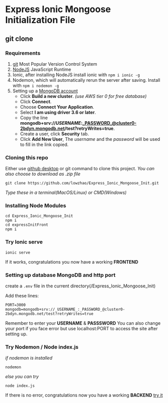# Express Ionic Mongoose Initialization File

## git clone 

### Requirements 
1. [git](https://git-scm.com/) Most Popular Version Control System
2. [NodeJS](https://nodejs.org/en/) JavaScript Runtime
3. Ionic, after installing NodeJS install ionic with `npm i ionic -g`
4. Nodemon, which will automatically rerun the server after saving. Install with `npm i nodemon -g`
5. Setting up a [MongoDB account](https://cloud.mongodb.com/user?nds=true#/atlas/register/accountProfile)
	* Click __Build a new cluster__. _(use AWS tier 0 for free database)_
	* Click __Connect__. 
	* Choose __Connect Your Application__.
	* Select __I am using driver 3.6 or later__.
	* Copy the line __mongodb+srv://_USERNAME_:_PASSWORD_@cluster0-2bdyn.mongodb.net/test?retryWrites=true__.
	* Create a user, click __Security__ tab.
	* Click __Add New User__, The _username_ and the _password_ will be used to fill in the link copied.

### Cloning this repo
Either use [github desktop](https://desktop.github.com/) or git command to clone this project. _You can also choose to download as .zip file_
```
git clone https://github.com/lowzhao/Express_Ionic_Mongoose_Init.git
```
_Type these in a terminal(MacOS/Linux) or CMD(Windows)_

### Installing Node Modules
```
cd Express_Ionic_Mongoose_Init
npm i
cd expressInitFront
npm i
```

### Try Ionic serve
```
ionic serve
```
If it works, congratulations you now have a working  __FRONTEND__

### Setting up database MongoDB and http port
create a `.env` file in the current directory(/Express_Ionic_Mongoose_Init)

Add these lines: 
```
PORT=3000
mongodb=mongodb+srv://_USERNAME_:_PASSWORD_@cluster0-2bdyn.mongodb.net/test?retryWrites=true
```
Remember to enter your __USERNAME__ & __PASSSWORD__
You can also change your port if you face error but use localhost:PORT to access the site after setting up.

### Try Nodemon / Node index.js
_if nodemon is installed_
```
nodemon
```
_else you can try_
```
node index.js
```
If there is no error, congratulations now you have a working __BACKEND__ [try it](localhost:3000)








